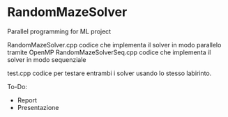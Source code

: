 # RandomMazeSolver
Parallel programming for ML project

RandomMazeSolver.cpp codice che implementa il solver in modo parallelo tramite OpenMP
RandomMazeSolverSeq.cpp codice che implementa il solver in modo sequenziale

test.cpp codice per testare entrambi i solver usando lo stesso labirinto.


To-Do:
- Report
- Presentazione 